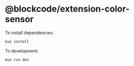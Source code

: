# @blockcode/extension-color-sensor

To install dependencies:

```bash
bun install
```

To development:

```bash
bun run dev
```
